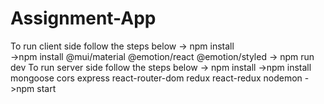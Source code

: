 # Assignment-App
To run client side follow the steps below
-> npm install  
->npm install @mui/material @emotion/react @emotion/styled 
-> npm run dev
To run server side follow the steps below
-> npm install
->npm install mongoose cors express react-router-dom redux react-redux nodemon 
->npm start 
